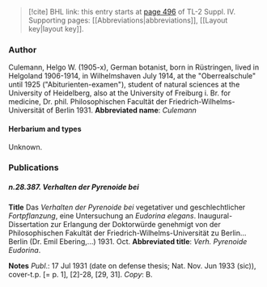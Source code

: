 > [!cite] BHL link: this entry starts at [page 496](https://www.biodiversitylibrary.org/page/33266173) of TL-2 Suppl. IV.
> Supporting pages: [[Abbreviations|abbreviations]], [[Layout key|layout key]].

### Author

Culemann, Helgo W. (1905-x), German botanist, born in Rüstringen, lived in Helgoland 1906-1914, in Wilhelmshaven July 1914, at the "Oberrealschule" until 1925 ("Abiturienten-examen"), student of natural sciences at the University of Heidelberg, also at the University of Freiburg i. Br. for medicine, Dr. phil. Philosophischen Facultät der Friedrich-Wilhelms-Universität of Berlin 1931. 
**Abbreviated name**: *Culemann*

#### Herbarium and types

Unknown.

### Publications

##### n.28.387. Verhalten der Pyrenoide bei

**Title**
Das *Verhalten der Pyrenoide bei* vegetativer und geschlechtlicher *Fortpflanzung*, eine Untersuchung an *Eudorina elegans*. Inaugural-Dissertation zur Erlangung der Doktorwürde genehmigt von der Philosophischen Fakultät der Friedrich-Wilhelms-Universität zu Berlin... Berlin (Dr. Emil Ebering,...) 1931. Oct.
**Abbreviated title**: *Verh. Pyrenoide Eudorina*.

**Notes**
*Publ*.: 17 Jul 1931 (date on defense thesis; Nat. Nov. Jun 1933 (sic)), cover-t.p. \[= p. 1\], \[2\]-28, \[29, 31\]. *Copy*: B.

